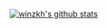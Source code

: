 [![winzkh's github stats](https://github-readme-stats.vercel.app/api?username=winzkh)](https://github.com/anuraghazra/github-readme-stats)
